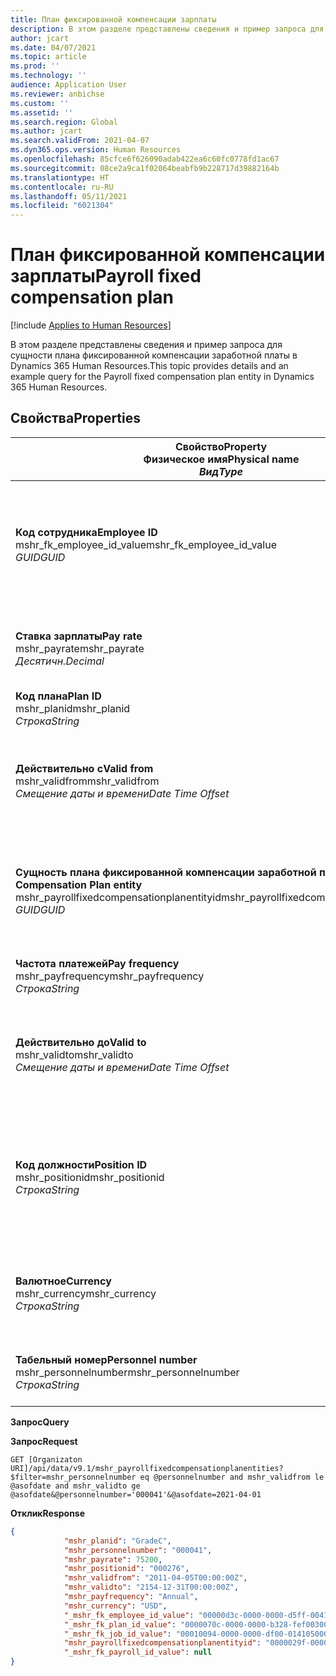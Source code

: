 ```yaml
---
title: План фиксированной компенсации зарплаты
description: В этом разделе представлены сведения и пример запроса для сущности плана фиксированной компенсации заработной платы в Dynamics 365 Human Resources.
author: jcart
ms.date: 04/07/2021
ms.topic: article
ms.prod: ''
ms.technology: ''
audience: Application User
ms.reviewer: anbichse
ms.custom: ''
ms.assetid: ''
ms.search.region: Global
ms.author: jcart
ms.search.validFrom: 2021-04-07
ms.dyn365.ops.version: Human Resources
ms.openlocfilehash: 85cfce6f626090adab422ea6c60fc0778fd1ac67
ms.sourcegitcommit: 08ce2a9ca1f02064beabfb9b228717d39882164b
ms.translationtype: HT
ms.contentlocale: ru-RU
ms.lasthandoff: 05/11/2021
ms.locfileid: "6021304"
---
```

# <a name="payroll-fixed-compensation-plan"></a><span data-ttu-id="9b972-103">План фиксированной компенсации зарплаты</span><span class="sxs-lookup"><span data-stu-id="9b972-103">Payroll fixed compensation plan</span></span>

[!include [Applies to Human Resources](../includes/applies-to-hr.md)]

<span data-ttu-id="9b972-104">В этом разделе представлены сведения и пример запроса для сущности плана фиксированной компенсации заработной платы в Dynamics 365 Human Resources.</span><span class="sxs-lookup"><span data-stu-id="9b972-104">This topic provides details and an example query for the Payroll fixed compensation plan entity in Dynamics 365 Human Resources.</span></span>

## <a name="properties"></a><span data-ttu-id="9b972-105">Свойства</span><span class="sxs-lookup"><span data-stu-id="9b972-105">Properties</span></span>

| <span data-ttu-id="9b972-106">Свойство</span><span class="sxs-lookup"><span data-stu-id="9b972-106">Property</span></span><br><span data-ttu-id="9b972-107">**Физическое имя**</span><span class="sxs-lookup"><span data-stu-id="9b972-107">**Physical name**</span></span><br><span data-ttu-id="9b972-108">**_Вид_**</span><span class="sxs-lookup"><span data-stu-id="9b972-108">**_Type_**</span></span> | <span data-ttu-id="9b972-109">Использование</span><span class="sxs-lookup"><span data-stu-id="9b972-109">Use</span></span> | <span data-ttu-id="9b972-110">описание</span><span class="sxs-lookup"><span data-stu-id="9b972-110">Description</span></span> |
| --- | --- | --- |
| <span data-ttu-id="9b972-111">**Код сотрудника**</span><span class="sxs-lookup"><span data-stu-id="9b972-111">**Employee ID**</span></span><br><span data-ttu-id="9b972-112">mshr_fk_employee_id_value</span><span class="sxs-lookup"><span data-stu-id="9b972-112">mshr_fk_employee_id_value</span></span><br><span data-ttu-id="9b972-113">*GUID*</span><span class="sxs-lookup"><span data-stu-id="9b972-113">*GUID*</span></span> | <span data-ttu-id="9b972-114">Только для чтения</span><span class="sxs-lookup"><span data-stu-id="9b972-114">Read-only</span></span><br><span data-ttu-id="9b972-115">Требуется</span><span class="sxs-lookup"><span data-stu-id="9b972-115">Required</span></span><br><span data-ttu-id="9b972-116">Внешний ключ:mshr_Employee_id of mshr_payrollemployeeentity entity</span><span class="sxs-lookup"><span data-stu-id="9b972-116">Foreign key:mshr_Employee_id of mshr_payrollemployeeentity entity</span></span>  | <span data-ttu-id="9b972-117">Код сотрудника</span><span class="sxs-lookup"><span data-stu-id="9b972-117">Employee ID</span></span> |
| <span data-ttu-id="9b972-118">**Ставка зарплаты**</span><span class="sxs-lookup"><span data-stu-id="9b972-118">**Pay rate**</span></span><br><span data-ttu-id="9b972-119">mshr_payrate</span><span class="sxs-lookup"><span data-stu-id="9b972-119">mshr_payrate</span></span><br><span data-ttu-id="9b972-120">*Десятичн.*</span><span class="sxs-lookup"><span data-stu-id="9b972-120">*Decimal*</span></span> | <span data-ttu-id="9b972-121">Только для чтения</span><span class="sxs-lookup"><span data-stu-id="9b972-121">Read-only</span></span><br><span data-ttu-id="9b972-122">Требуется</span><span class="sxs-lookup"><span data-stu-id="9b972-122">Required</span></span> | <span data-ttu-id="9b972-123">Ставка оплаты, определенная в плане фиксированной компенсации.</span><span class="sxs-lookup"><span data-stu-id="9b972-123">Pay rate defined in fixed compensation plan.</span></span> |
| <span data-ttu-id="9b972-124">**Код плана**</span><span class="sxs-lookup"><span data-stu-id="9b972-124">**Plan ID**</span></span><br><span data-ttu-id="9b972-125">mshr_planid</span><span class="sxs-lookup"><span data-stu-id="9b972-125">mshr_planid</span></span><br><span data-ttu-id="9b972-126">*Строка*</span><span class="sxs-lookup"><span data-stu-id="9b972-126">*String*</span></span> | <span data-ttu-id="9b972-127">Только для чтения</span><span class="sxs-lookup"><span data-stu-id="9b972-127">Read-only</span></span><br><span data-ttu-id="9b972-128">Требуется</span><span class="sxs-lookup"><span data-stu-id="9b972-128">Required</span></span> |<span data-ttu-id="9b972-129">Определение плана компенсации.</span><span class="sxs-lookup"><span data-stu-id="9b972-129">Specifies the compensation plan.</span></span>  |
| <span data-ttu-id="9b972-130">**Действительно с**</span><span class="sxs-lookup"><span data-stu-id="9b972-130">**Valid from**</span></span><br><span data-ttu-id="9b972-131">mshr_validfrom</span><span class="sxs-lookup"><span data-stu-id="9b972-131">mshr_validfrom</span></span><br><span data-ttu-id="9b972-132">*Смещение даты и времени*</span><span class="sxs-lookup"><span data-stu-id="9b972-132">*Date Time Offset*</span></span> |  <span data-ttu-id="9b972-133">Только для чтения</span><span class="sxs-lookup"><span data-stu-id="9b972-133">Read-only</span></span><br><span data-ttu-id="9b972-134">Требуется</span><span class="sxs-lookup"><span data-stu-id="9b972-134">Required</span></span> |<span data-ttu-id="9b972-135">Дата, с которой действительна фиксированная компенсация сотрудника.</span><span class="sxs-lookup"><span data-stu-id="9b972-135">Date the employee fixed compensation is valid from.</span></span>  |
| <span data-ttu-id="9b972-136">**Сущность плана фиксированной компенсации заработной платы**</span><span class="sxs-lookup"><span data-stu-id="9b972-136">**Payroll Fixed Compensation Plan entity**</span></span><br><span data-ttu-id="9b972-137">mshr_payrollfixedcompensationplanentityid</span><span class="sxs-lookup"><span data-stu-id="9b972-137">mshr_payrollfixedcompensationplanentityid</span></span><br><span data-ttu-id="9b972-138">*GUID*</span><span class="sxs-lookup"><span data-stu-id="9b972-138">*GUID*</span></span> | <span data-ttu-id="9b972-139">Требуется</span><span class="sxs-lookup"><span data-stu-id="9b972-139">Required</span></span><br><span data-ttu-id="9b972-140">Создано системой</span><span class="sxs-lookup"><span data-stu-id="9b972-140">Sytem generated</span></span> | <span data-ttu-id="9b972-141">Создаваемое системой значение GUID для однозначной идентификации плана компенсации.</span><span class="sxs-lookup"><span data-stu-id="9b972-141">A system-generated GUID value to uniquely identify the compensation plan.</span></span> |
| <span data-ttu-id="9b972-142">**Частота платежей**</span><span class="sxs-lookup"><span data-stu-id="9b972-142">**Pay frequency**</span></span><br><span data-ttu-id="9b972-143">mshr_payfrequency</span><span class="sxs-lookup"><span data-stu-id="9b972-143">mshr_payfrequency</span></span><br><span data-ttu-id="9b972-144">*Строка*</span><span class="sxs-lookup"><span data-stu-id="9b972-144">*String*</span></span> | <span data-ttu-id="9b972-145">Только для чтения</span><span class="sxs-lookup"><span data-stu-id="9b972-145">Read-only</span></span><br><span data-ttu-id="9b972-146">Требуется</span><span class="sxs-lookup"><span data-stu-id="9b972-146">Required</span></span> |<span data-ttu-id="9b972-147">Частота выплаты сотруднику.</span><span class="sxs-lookup"><span data-stu-id="9b972-147">The frequency the employee will be paid.</span></span>  |
| <span data-ttu-id="9b972-148">**Действительно до**</span><span class="sxs-lookup"><span data-stu-id="9b972-148">**Valid to**</span></span><br><span data-ttu-id="9b972-149">mshr_validto</span><span class="sxs-lookup"><span data-stu-id="9b972-149">mshr_validto</span></span><br><span data-ttu-id="9b972-150">*Смещение даты и времени*</span><span class="sxs-lookup"><span data-stu-id="9b972-150">*Date Time Offset*</span></span> | <span data-ttu-id="9b972-151">Только для чтения</span><span class="sxs-lookup"><span data-stu-id="9b972-151">Read-only</span></span> <br><span data-ttu-id="9b972-152">Требуется</span><span class="sxs-lookup"><span data-stu-id="9b972-152">Required</span></span> | <span data-ttu-id="9b972-153">Дата, до которой действительна фиксированная компенсация сотрудника.</span><span class="sxs-lookup"><span data-stu-id="9b972-153">Date the employee fixed compensation is valid to.</span></span> |
| <span data-ttu-id="9b972-154">**Код должности**</span><span class="sxs-lookup"><span data-stu-id="9b972-154">**Position ID**</span></span><br><span data-ttu-id="9b972-155">mshr_positionid</span><span class="sxs-lookup"><span data-stu-id="9b972-155">mshr_positionid</span></span><br><span data-ttu-id="9b972-156">*Строка*</span><span class="sxs-lookup"><span data-stu-id="9b972-156">*String*</span></span> | <span data-ttu-id="9b972-157">Только для чтения</span><span class="sxs-lookup"><span data-stu-id="9b972-157">Read-only</span></span> <br><span data-ttu-id="9b972-158">Требуется</span><span class="sxs-lookup"><span data-stu-id="9b972-158">Required</span></span> | <span data-ttu-id="9b972-159">ИД разноски, связанный с сотрудником и соглашением о регистрации плана фиксированной компенсации.</span><span class="sxs-lookup"><span data-stu-id="9b972-159">Postion ID associated with the employee and fixed compensation plan enrollment.</span></span> |
| <span data-ttu-id="9b972-160">**Валютное**</span><span class="sxs-lookup"><span data-stu-id="9b972-160">**Currency**</span></span><br><span data-ttu-id="9b972-161">mshr_currency</span><span class="sxs-lookup"><span data-stu-id="9b972-161">mshr_currency</span></span><br><span data-ttu-id="9b972-162">*Строка*</span><span class="sxs-lookup"><span data-stu-id="9b972-162">*String*</span></span> | <span data-ttu-id="9b972-163">Только для чтения</span><span class="sxs-lookup"><span data-stu-id="9b972-163">Read-only</span></span> <br><span data-ttu-id="9b972-164">Требуется</span><span class="sxs-lookup"><span data-stu-id="9b972-164">Required</span></span> |<span data-ttu-id="9b972-165">Валюта, определенная для плана фиксированной компенсации</span><span class="sxs-lookup"><span data-stu-id="9b972-165">The currency defined for the fixed compensation plan</span></span>   |
| <span data-ttu-id="9b972-166">**Табельный номер**</span><span class="sxs-lookup"><span data-stu-id="9b972-166">**Personnel number**</span></span><br><span data-ttu-id="9b972-167">mshr_personnelnumber</span><span class="sxs-lookup"><span data-stu-id="9b972-167">mshr_personnelnumber</span></span><br><span data-ttu-id="9b972-168">*Строка*</span><span class="sxs-lookup"><span data-stu-id="9b972-168">*String*</span></span> | <span data-ttu-id="9b972-169">Только для чтения</span><span class="sxs-lookup"><span data-stu-id="9b972-169">Read-only</span></span><br><span data-ttu-id="9b972-170">Требуется</span><span class="sxs-lookup"><span data-stu-id="9b972-170">Required</span></span> |<span data-ttu-id="9b972-171">Уникальный табельный номер для сотрудника.</span><span class="sxs-lookup"><span data-stu-id="9b972-171">The employee's unique personnel number.</span></span>  |

<span data-ttu-id="9b972-172">**Запрос**</span><span class="sxs-lookup"><span data-stu-id="9b972-172">**Query**</span></span>

<span data-ttu-id="9b972-173">**Запрос**</span><span class="sxs-lookup"><span data-stu-id="9b972-173">**Request**</span></span>

```http
GET [Organizaton URI]/api/data/v9.1/mshr_payrollfixedcompensationplanentities?$filter=mshr_personnelnumber eq @personnelnumber and mshr_validfrom le @asofdate and mshr_validto ge @asofdate&@personnelnumber='000041'&@asofdate=2021-04-01
```

<span data-ttu-id="9b972-174">**Отклик**</span><span class="sxs-lookup"><span data-stu-id="9b972-174">**Response**</span></span>

```json
{
            "mshr_planid": "GradeC",
            "mshr_personnelnumber": "000041",
            "mshr_payrate": 75200,
            "mshr_positionid": "000276",
            "mshr_validfrom": "2011-04-05T00:00:00Z",
            "mshr_validto": "2154-12-31T00:00:00Z",
            "mshr_payfrequency": "Annual",
            "mshr_currency": "USD",
            "_mshr_fk_employee_id_value": "00000d3c-0000-0000-d5ff-004105000000",
            "_mshr_fk_plan_id_value": "0000070c-0000-0000-b328-fef003000000",
            "_mshr_fk_job_id_value": "00010094-0000-0000-df00-014105000000",
            "mshr_payrollfixedcompensationplanentityid": "0000029f-0000-0000-d5ff-004105000000",
            "_mshr_fk_payroll_id_value": null
}
```
